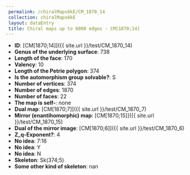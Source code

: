 ```yaml
--- 
 permalink: /chiralMaps6kE/CM_1870_14 
 collection: chiralMaps6kE
 layout: dataEntry
 title: Chiral maps up to 6000 edges - CM[1870;14]
---
```


- **ID**: [CM[1870;14]]({{ site.url }}/test/CM_1870_14)
- **Genus of the underlying surface**: 738
- **Length of the face**: 170
- **Valency**: 10
- **Length of the Petrie polygon**: 374
- **Is the automorphism group solvable?**: S
- **Number of vertices**: 374
- **Number of edges**: 1870
- **Number of faces**: 22
- **The map is self-**: none
- **Dual map**: [CM[1870;7]]({{ site.url }}/test/CM_1870_7)
- **Mirror (enantihomorphic) map**: [CM[1870;15]]({{ site.url }}/test/CM_1870_15)
- **Dual of the mirror image**: [CM[1870;6]]({{ site.url }}/test/CM_1870_6)
- **Z_q-Exponent?**: 4
- **No idea**:  7:16
- **No idea**: Y
- **No idea**: N
- **Skeleton**: Sk(374;5)
- **Some other kind of skeleton**: nan
